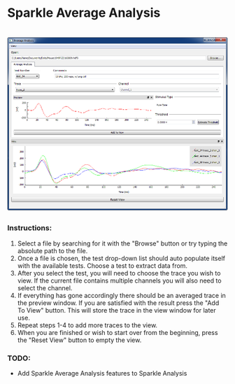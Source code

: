 # Sparkle Average Analysis

![alt tag](https://github.com/portfors-lab/SparkleAverageAnalysis/blob/master/SparkleAverageAnalysis.png?raw=true "Main Window")
======

### Instructions:
1. Select a file by searching for it with the "Browse" button or try typing the absolute path to the file.
2. Once a file is chosen, the test drop-down list should auto populate itself with the available tests. Choose a test to extract data from.
3. After you select the test, you will need to choose the trace you wish to view. If the current file contains multiple channels you will also need to select the channel.
4. If everything has gone accordingly there should be an averaged trace in the preview window. If you are satisfied with the result press the "Add To View" button. This will store the trace in the view window for later use.
5. Repeat steps 1-4 to add more traces to the view.
6. When you are finished or wish to start over from the beginning, press the "Reset View" button to empty the view. 

### TODO:
* Add Sparkle Average Analysis features to Sparkle Analysis
